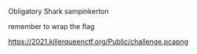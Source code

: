 Obligatory Shark
sampinkerton

remember to wrap the flag

https://2021.killerqueenctf.org/Public/challenge.pcapng